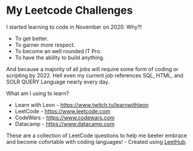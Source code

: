 # My Leetcode Challenges
I started learning to code in November on 2020. Why?! 

* To get better.
* To garner more respect.
* To become an well rounded IT Pro.
* To have the ability to build anything.

And because a majority of all jobs will require some form of coding or scripting by 2022. Hell even my current job references SQL, HTML, and SOLR QUERY Language nearly every day.

What am I using to learn? 

* Learn with Leon - https://www.twitch.tv/learnwithleon 
* LeetCode - https://www.leetcode.com
* CodeWars - https://www.codewars.com
* Datacamp - https://www.datacamp.com


These are a collection of LeetCode questions to help me beeter embrace and become cofortable with coding languages! - Created using [LeetHub](https://github.com/QasimWani/LeetHub).
